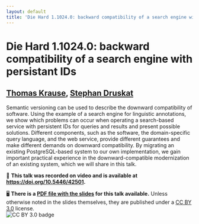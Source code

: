 ```yaml
---
layout: default
title: 'Die Hard 1.1024.0: backward compatibility of a search engine with persistant IDs'
---
```


# Die Hard 1.1024.0: backward compatibility of a search engine with persistant IDs

## [Thomas Krause](../../speaker/KFD3VM/), [Stephan Druskat](../../speaker/WQ9MC9/)

Semantic versioning can be used to describe the downward compatibility of software. Using the example of a search engine for linguistic annotations, we show which problems can occur when operating a search-based service with persistent IDs for queries and results and present possible solutions. Different components, such as the software, the domain-specific query language, and the web service, provide different guarantees and make different demands on downward compatibility. By migrating an existing PostgreSQL-based system to our own implementation, we gain important practical experience in the downward-compatible modernization of an existing system, which we will share in this talk.

🎥 **This talk was recorded on video and is available at <https://doi.org/10.5446/42501>.**

🖥 **There is a [PDF file with the slides](slides.pdf) for this talk available.** Unless otherwise noted in the slides themselves, they are published under a [CC BY 3.0](https://creativecommons.org/licenses/by/3.0/legalcode) license.  
![CC BY 3.0 badge](https://licensebuttons.net/l/by/3.0/80x15.png)